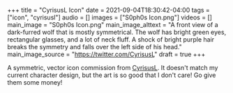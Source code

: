 +++
title = "CyrisusL Icon"
date = 2021-09-04T18:30:42-04:00
tags = ["icon", "cyrisusl"]
audio = []
images = ["S0ph0s Icon.png"]
videos = []
main_image = "S0ph0s Icon.png"
main_image_alttext = "A front view of a dark-furred wolf that is mostly symmetrical.  The wolf has bright green eyes, rectangular glasses, and a lot of neck fluff.  A shock of bright purple hair breaks the symmetry and falls over the left side of his head."
main_image_source = "https://twitter.com/CyrisusL"
draft = true
+++

A symmetric, vector icon commission from [CyrisusL](https://twitter.com/CyrisusL).<!--more-->  It doesn't match my current character design, but the art is so good that I don't care!  Go give them some money!
